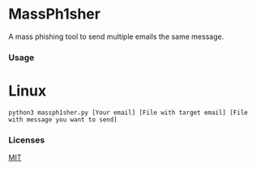# MassPh1sher
A mass phishing tool to send multiple emails the same message. 

### Usage
# Linux
`python3 massph1sher.py [Your email] [File with target email] [File with message you want to send]`

### Licenses
[MIT](https://choosealicense.com/licenses/mit/)
